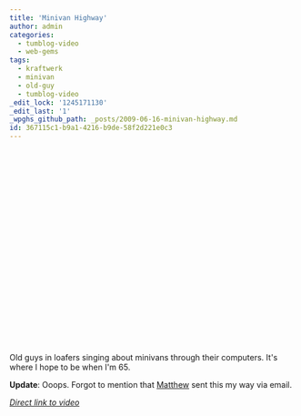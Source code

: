 ```yaml
---
title: 'Minivan Highway'
author: admin
categories:
  - tumblog-video
  - web-gems
tags:
  - kraftwerk
  - minivan
  - old-guy
  - tumblog-video
_edit_lock: '1245171130'
_edit_last: '1'
_wpghs_github_path: _posts/2009-06-16-minivan-highway.md
id: 367115c1-b9a1-4216-b9de-58f2d221e0c3
---
```

<p><object width="425" height="344"><param name="movie" value="http://www.youtube.com/v/0dQo0fNaQx0&hl=en&fs=1&"></param><param name="allowFullScreen" value="true"></param><param name="allowscriptaccess" value="always"></param><embed src="http://www.youtube.com/v/0dQo0fNaQx0&hl=en&fs=1&" type="application/x-shockwave-flash" allowscriptaccess="always" allowfullscreen="true" width="425" height="344"></embed></object></p>
<p>Old guys in loafers singing about minivans through their computers.  It's where I hope to be when I'm 65.</p>
<p><strong>Update</strong>: Ooops.  Forgot to mention that <a href="http://matthew.mennoboy.com">Matthew</a> sent this my way via email.</p>
<p><em><a href="http://www.youtube.com/watch?v=0dQo0fNaQx0">Direct link to video</a></em></p>

